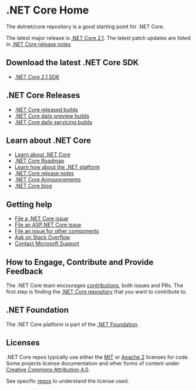 ﻿# .NET Core Home

The dotnet/core repository is a good starting point for .NET Core.

The latest major release is [.NET Core 2.1](release-notes/2.1/2.1.2.md). The latest patch updates are listed in [.NET Core release notes](release-notes/README.md)

## Download the latest .NET Core SDK

* [.NET Core 2.1 SDK](release-notes/2.1/2.1.2.md)

## .NET Core Releases

* [.NET Core released builds](release-notes/README.md)
* [.NET Core daily preview builds](daily-builds.md)
* [.NET Core daily servicing builds](daily-builds-servicing.md)

## Learn about .NET Core

* [Learn about .NET Core](https://docs.microsoft.com/dotnet/core)
* [.NET Core Roadmap](https://github.com/dotnet/core/blob/master/roadmap.md)
* [Learn how about the .NET platform](https://docs.microsoft.com/dotnet/standard/)
* [.NET Core release notes](https://github.com/dotnet/core/blob/master/release-notes/README.md)
* [.NET Core Announcements](https://github.com/dotnet/announcements)
* [.NET Core blog](https://blogs.msdn.microsoft.com/dotnet/tag/net-core/)

## Getting help

* [File a .NET Core issue](https://github.com/dotnet/core/issues)
* [File an ASP.NET Core issue](https://github.com/aspnet/home/issues)
* [File an issue for other components](Documentation/core-repos.md)
* [Ask on Stack Overflow](https://stackoverflow.com/questions/tagged/.net-core)
* [Contact Microsoft Support](https://support.microsoft.com/contactus/)

## How to Engage, Contribute and Provide Feedback

The .NET Core team encourages [contributions](https://github.com/dotnet/coreclr/blob/master/Documentation/project-docs/contributing.md), both issues and PRs. The first step is finding the [.NET Core repository](Documentation/core-repos.md) that you want to contribute to.

## .NET Foundation

The .NET Core platform is part of the [.NET Foundation](http://www.dotnetfoundation.org).

## Licenses

.NET Core repos typically use either the [MIT](LICENSE.TXT) or
[Apache 2](http://www.apache.org/licenses/LICENSE-2.0) licenses for code.
Some projects license documentation and other forms of content under
[Creative Commons Attribution 4.0](http://creativecommons.org/licenses/by/4.0/).

See specific [repos](Documentation/core-repos.md) to understand the license used.
